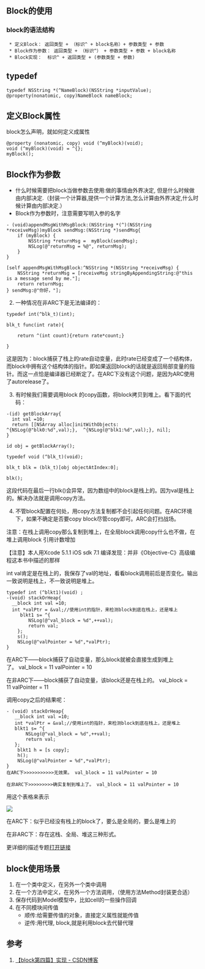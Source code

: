 ## Block的使用

###  block的语法结构

```objc
 * 定义Block： 返回类型 + （标识^ + block名称）+ 参数类型 + 参数
 * Block作为参数： 返回类型 + （标识^） + 参数类型 + 参数 + block名称
 * Block实现：  标识^ + 返回类型 + (参数类型 + 参数)
```

## typedef

```objc
typedef NSString *(^NameBlock)(NSString *inputValue);
@property(nonatomic, copy)NameBlock nameBlock;
```
## 定义Block属性

block怎么声明，就如何定义成属性

```objc
@property (nonatomic, copy) void (^myBlock)(void);
void (^myBlock)(void) = ^{};
myBlock();
```

## Block作为参数

* 什么时候需要把block当做参数去使用:做的事情由外界决定, 但是什么时候做由内部决定.（封装一个计算器,提供一个计算方法,怎么计算由外界决定,什么时候计算由内部决定.）
* Block作为参数时，注意需要写明入参的名字

```objc
- (void)appendMsgWithMsgBlock:(NSString *(^)(NSString *receiveMsg))myBlock sendMsg:(NSString *)sendMsg{
    if (myBlock) {
        NSString *returnMsg =  myBlock(sendMsg);
        NSLog(@"returnMsg = %@", returnMsg);
    }
}

[self appendMsgWithMsgBlock:^NSString *(NSString *receiveMsg) {
    NSString *returnMsg = [receiveMsg stringByAppendingString:@"this is a message send by me."];
    return returnMsg;
} sendMsg:@"你好，"];

```

2. 一种情况在非ARC下是无法编译的：

```objc
typedef int(^blk_t)(int);

blk_t func(int rate){

    return ^(int count){return rate*count;}

}
```

这是因为：block捕获了栈上的rate自动变量，此时rate已经变成了一个结构体，而block中拥有这个结构体的指针。即如果返回block的话就是返回局部变量的指针。而这一点恰是编译器已经断定了。在ARC下没有这个问题，是因为ARC使用了autorelease了。

3. 有时候我们需要调用block 的copy函数，将block拷贝到堆上。看下面的代码：

```objc
-(id) getBlockArray{  
  int val =10;
  return [[NSArray alloc]initWithObjects:        ^{NSLog(@"blk0:%d",val);},  ^{NSLog(@"blk1:%d",val);}, nil];
} 

id obj = getBlockArray();

typedef void (^blk_t)(void);

blk_t blk = (blk_t)[obj objectAtIndex:0];

blk();
```

这段代码在最后一行blk()会异常，因为数组中的block是栈上的。因为val是栈上的。解决办法就是调用copy方法。

4. 不管block配置在何处，用copy方法复制都不会引起任何问题。在ARC环境下，如果不确定是否要copy block尽管copy即可。ARC会打扫战场。

注意：在栈上调用copy那么复制到堆上，在全局block调用copy什么也不做，在堆上调用block 引用计数增加

【注意】本人用Xcode 5.1.1 iOS sdk 7.1 编译发现：并非《Objective-C》高级编程这本书中描述的那样

int val肯定是在栈上的，我保存了val的地址，看看block调用前后是否变化。输出一致说明是栈上，不一致说明是堆上。

```objc
typedef int (^blkt1)(void) ;
-(void) stackOrHeap{  
  __block int val =10;    
  int *valPtr = &val;//使用int的指针，来检测block到底在栈上，还是堆上   
     blkt1 s= ^{     
        NSLog(@"val_block = %d",++val);    
        return val;
    }; 
    s();
    NSLog(@"valPointer = %d",*valPtr);
}
```

在ARC下——block捕获了自动变量，那么block就被会直接生成到堆上了。 val_block = 11 valPointer = 10

在非ARC下——block捕获了自动变量，该block还是在栈上的。 val_block = 11 valPointer = 11

调用copy之后的结果呢：

```objc
- (void) stackOrHeap{   
   __block int val =10;  
   int *valPtr = &val;//使用int的指针，来检测block到底在栈上，还是堆上    
   blkt1 s= ^{ 
       NSLog(@"val_block = %d",++val);        
       return val;
   };  
    blkt1 h = [s copy];  
    h();   
    NSLog(@"valPointer = %d",*valPtr);
}
在ARC下>>>>>>>>>>>无效果。 val_block = 11 valPointer = 10

在非ARC下>>>>>>>>>确实复制到堆上了。 val_block = 11 valPointer = 10

```

用这个表格来表示

![](https://img-blog.csdn.net/20140818115519771)

在ARC下：似乎已经没有栈上的block了，要么是全局的，要么是堆上的

在非ARC下：存在这栈、全局、堆这三种形式。

更详细的描述专题[打开链接](http://blog.csdn.net/hherima/article/details/38620175)

## block使用场景

1. 在一个类中定义，在另外一个类中调用
2. 在一个方法中定义，在另外一个方法调用，（使用方法Method封装更合适）
3. 保存代码到Model模型中，比如cell的一些操作回调
4. 在不同模块间传值
    * 顺传:给需要传值的对象，直接定义属性就能传值
    * 逆传:用代理, block,就是利用block去代替代理

## 参考

1. [【block第四篇】实现 - CSDN博客](https://blog.csdn.net/hherima/article/details/38586101)